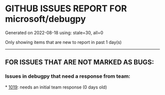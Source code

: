 
# GITHUB ISSUES REPORT FOR microsoft/debugpy


Generated on 2022-08-18 using: stale=30, all=0


Only showing items that are new to report in past 1 day(s)


---

## FOR ISSUES THAT ARE NOT MARKED AS BUGS:


### Issues in debugpy that need a response from team:


\* [1019](https://github.com/microsoft/debugpy/issues/1019 "justMyCode warning message is at the wrong level, not always accurate"): needs an initial team response (0 days old)
